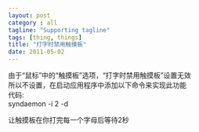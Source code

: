 ```yaml
---
layout: post
category : all
tagline: "Supporting tagline"
tags: [thing, things]
title: "打字时禁用触摸板"
date: 2011-05-02
---
```

由于“鼠标”中的“触摸板”选项，“打字时禁用触摸板”设置无效  
所以不设置，在启动应用程序中添加以下命令来实现此功能  
代码:  
syndaemon \-i 2 \-d  
  
  
让触摸板在你打完每一个字母后等待2秒  

